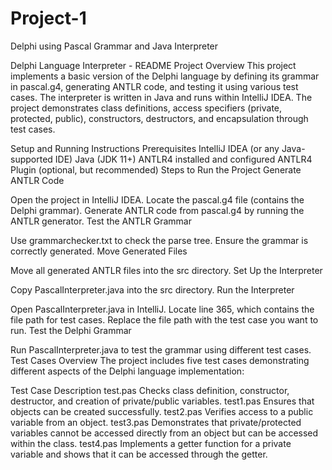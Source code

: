 # Project-1
Delphi using Pascal Grammar and Java Interpreter

Delphi Language Interpreter - README
Project Overview
This project implements a basic version of the Delphi language by defining its grammar in pascal.g4, generating ANTLR code, and testing it using various test cases. The interpreter is written in Java and runs within IntelliJ IDEA. The project demonstrates class definitions, access specifiers (private, protected, public), constructors, destructors, and encapsulation through test cases.

Setup and Running Instructions
Prerequisites
IntelliJ IDEA (or any Java-supported IDE)
Java (JDK 11+)
ANTLR4 installed and configured
ANTLR4 Plugin (optional, but recommended)
Steps to Run the Project
Generate ANTLR Code

Open the project in IntelliJ IDEA.
Locate the pascal.g4 file (contains the Delphi grammar).
Generate ANTLR code from pascal.g4 by running the ANTLR generator.
Test the ANTLR Grammar

Use grammarchecker.txt to check the parse tree.
Ensure the grammar is correctly generated.
Move Generated Files

Move all generated ANTLR files into the src directory.
Set Up the Interpreter

Copy PascalInterpreter.java into the src directory.
Run the Interpreter

Open PascalInterpreter.java in IntelliJ.
Locate line 365, which contains the file path for test cases.
Replace the file path with the test case you want to run.
Test the Delphi Grammar

Run PascalInterpreter.java to test the grammar using different test cases.
Test Cases Overview
The project includes five test cases demonstrating different aspects of the Delphi language implementation:

Test Case	Description
test.pas	Checks class definition, constructor, destructor, and creation of private/public variables.
test1.pas	Ensures that objects can be created successfully.
test2.pas	Verifies access to a public variable from an object.
test3.pas	Demonstrates that private/protected variables cannot be accessed directly from an object but can be accessed within the class.
test4.pas	Implements a getter function for a private variable and shows that it can be accessed through the getter.
